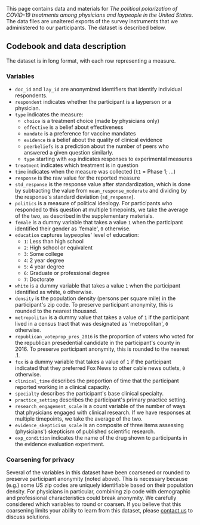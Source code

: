 This page contains data and materials for *The political polarization of COVID-19 treatments among physicians and laypeople in the United States*. The data files are unaltered exports of the survey instruments that we administered to our participants. The dataset is described below.

## Codebook and data description

The dataset is in long format, with each row representing a measure. 

### Variables

- `doc_id` and `lay_id` are anonymized identifiers that identify individual respondents.
- `respondent` indicates whether the participant is a layperson or a physician.
- `type` indicates the measure:
  - `choice` is a treatment choice (made by physicians only)
  - `effective` is a belief about effectiveness
  - `mandate` is a preference for vaccine mandates
  - `evidence` is a belief about the quality of clinical evidence
  - `peerbeliefs` is a prediction about the number of peers who answered a given question similarly.
  - `type` starting with `exp` indicates responses to experimental measures
- `treatment` indicates which treatment is in question
- `time` indicates when the measure was collected (`t1` = Phase 1; ...)
- `response` is the raw value for the reported measure
- `std_response` is the response value after standardization, which is done by subtracting the value from `mean_response_moderate` and dividing by the response's standard deviation (`sd_response`).
- `politics` is a measure of political ideology. For participants who responded to this question at multiple timepoints, we take the average of the two, as described in the supplementary materials.
- `female` is a dummy variable that takes a value `1` when the participant identified their gender as 'female', `0` otherwise.
- `education` captures laypeoples' level of education:
   - `1`: Less than high school 
   - `2`: High school or equivalent
   - `3`: Some college 
   - `4`: 2 year degree 
   - `5`: 4 year degree 
   - `6`: Graduate or professional degree 
   - `7`: Doctorate 
- `white` is a dummy variable that takes a value `1` when the participant identified as white, `0` otherwise.
- `density` is the population density (persons per square mile) in the participant's zip code. To preserve participant anonymity, this is rounded to the nearest thousand.
- `metropolitan` is a dummy value that takes a value of `1` if the participant lived in a census tract that was designated as 'metropolitan', `0` otherwise.
- `republican_voteprop_pres_2016` is the proportion of voters who voted for the republican presedential candidate in the participant's county in 2016. To preserve participant anonymity, this is rounded to the nearest .1. 
- `fox` is a dummy variable that takes a value of `1` if the participant indicated that they preferred Fox News to other cable news outlets, `0` otherwise.
- `clinical_time` describes the proportion of time that the participant reported working in a clinical capacity.
- `specialty` describes the participant's base clinical specialty.
- `practice_setting` describes the participant's primary practice setting.
- `research_engagement_scale` is a count variable of the number of ways that physicians engaged with clinical research. If we have responses at multiple timepoints, we take the average of the two.
- `evidence_skepticism_scale` is an composite of three items assessing (physicians') skepticism of published scientific research.
- `exp_condition` indicates the name of the drug shown to participants in the evidence evaluation experiment. 

### Coarsening for privacy

Several of the variables in this dataset have been coarsened or rounded to preserve participant anonymity (noted above). This is necessary because (e.g.) some US zip codes are uniquely identifiable based on their population density. For physicians in particular, combining zip code with demographic and professional characteristics could break anonymity. We carefully considered which variables to round or coarsen. If you believe that this coarsening limits your ability to learn from this dataset, please [contact us](mailto:joelmlevin@gmail.com) to discuss solutions.
